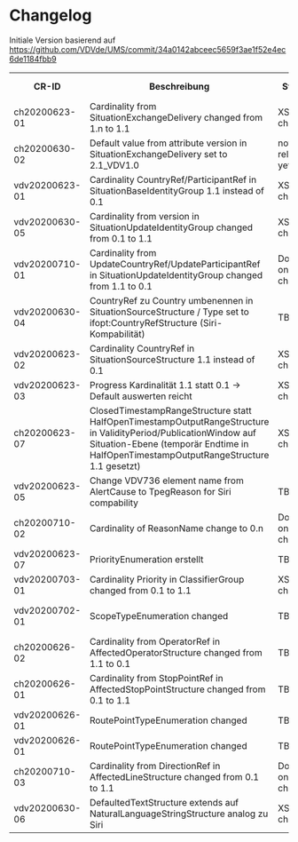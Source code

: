 # Changelog
Initiale Version basierend auf https://github.com/VDVde/UMS/commit/34a0142abceec5659f3ae1f52e4ec6de1184fbb9

<table>
    <tr>
        <th>CR-ID</th>
        <th>Beschreibung</th>
        <th>Status</th>
        <th>Status Techausschuss</th>
        <th>Status VDV736</th>
        <th>Status Siri</th>
        <th>Jira</th>        
    </tr>
    <tr>
        <td>ch20200623-01</td>
        <td>Cardinality from SituationExchangeDelivery changed from 1.n to 1.1</td>
        <td>XSD changed</td>
        <td>reviewed</td>
        <td>VDV-CR to do</td>
        <td>TBD</td>
        <td></td>
    </tr>
    <tr>
        <td>ch20200630-02</td>
        <td>Default value from attribute version in SituationExchangeDelivery set to 2.1_VDV1.0</td>
        <td>not relevant yet</td>
        <td></td>
        <td></td>
        <td></td>
        <td></td>
    </tr>
    <tr>
        <td>vdv20200623-01</td>
        <td>Cardinality CountryRef/ParticipantRef in SituationBaseIdentityGroup 1.1 instead of 0.1</td>
        <td>XSD changed</td>
        <td>reviewed</td>
        <td>known difference to Siri</td>
        <td>-</td>
        <td></td>
    </tr>    
    <tr>
        <td>vdv20200630-05</td>
        <td>Cardinality from version in SituationUpdateIdentityGroup changed from 0.1 to 1.1</td>
        <td>XSD changed</td>
        <td>reviewed</td>
        <td>known difference to Siri</td>
        <td></td>
        <td></td>
    </tr>
    <tr>
        <td>vdv20200710-01</td>
        <td>Cardinality from UpdateCountryRef/UpdateParticipantRef in SituationUpdateIdentityGroup changed from 1.1 to 0.1</td>
        <td>Doc-only change</td>
        <td>reviewed</td>
        <td></td>
        <td>-</td>
        <td></td>
    </tr>
    <tr>
        <td>vdv20200630-04</td>
        <td>CountryRef zu Country umbenennen in SituationSourceStructure / Type set to ifopt:CountryRefStructure (Siri-Kompabilität)</td>
        <td>TBD</td>
        <td></td>
        <td>VDV CR to do</td>
        <td>-</td>
        <td></td>
    </tr>
    <tr>
        <td>vdv20200623-02</td>
        <td>Cardinality CountryRef in SituationSourceStructure 1.1 instead of 0.1 </td>
        <td>XSD changed</td>
        <td>reviewed</td>
        <td>known difference to Siri</td>
        <td>-</td>
        <td></td>
    </tr>
    <tr>
        <td>vdv20200623-03</td>
        <td>Progress Kardinalität 1.1 statt 0.1 -> Default auswerten reicht</td>
        <td>XSD changed</td>
        <td>reviewed</td>
        <td>VDV CR to do</td>
        <td></td>
        <td></td>
    </tr>
    <tr>
        <td>ch20200623-07</td>
        <td>ClosedTimestampRangeStructure statt HalfOpenTimestampOutputRangeStructure in ValidityPeriod/PublicationWindow auf Situation-Ebene (temporär Endtime in HalfOpenTimestampOutputRangeStructure 1.1 gesetzt)</td>
        <td>XSD changed</td>
        <td></td>
        <td></td>
        <td></td>
        <td></td>
    </tr>
    <tr>
        <td>vdv20200623-05</td>
        <td>Change VDV736 element name from AlertCause to TpegReason for Siri compability</td>
        <td>TBD</td>
        <td></td>
        <td></td>
        <td></td>
        <td></td>
    </tr>
     <tr>
         <td>ch20200710-02</td>
         <td>Cardinality of ReasonName change to 0.n</td>
         <td>Doc-only change</td>
         <td></td>
         <td></td>
         <td></td>
         <td></td>
     </tr>
     <tr>
          <td>vdv20200623-07</td>
          <td>PriorityEnumeration erstellt</td>
          <td>TBD</td>
          <td></td>
          <td>VDV-CR to do</td>
          <td></td>
          <td></td>
      </tr>    
      <tr>
        <td>vdv20200703-01</td>
        <td>Cardinality Priority in ClassifierGroup changed from 0.1 to 1.1</td>
        <td>XSD changed</td>
        <td></td>
        <td>VDV-CR to do</td>
        <td></td>
        <td></td>
    </tr>
    <tr>
        <td>vdv20200702-01</td>
        <td>ScopeTypeEnumeration changed</td>
        <td>TBD</td>
        <td></td>
        <td></td>
        <td>Siri CR-015</td>
        <td></td>
    </tr>
    <tr>
        <td>ch20200626-02</td>
        <td>Cardinality from OperatorRef in AffectedOperatorStructure changed from 1.1 to 0.1</td>
        <td>TBD</td>
        <td></td>
        <td>VDV-CR to do</td>
        <td></td>
        <td></td>
    </tr>
    <tr>
        <td>ch20200626-01</td>
        <td>Cardinality from StopPointRef in AffectedStopPointStructure changed from 0.1 to 1.1</td>
        <td>TBD</td>
        <td></td>
        <td></td>
        <td>VDV-CR to do</td>
        <td></td>
    </tr>
    <tr>
        <td>vdv20200626-01</td>
        <td>RoutePointTypeEnumeration changed</td>
        <td>TBD</td>
        <td></td>
        <td>Siri CR-015</td>
        <td></td>
    </tr>
    <tr>
            <td>vdv20200626-01</td>
            <td>RoutePointTypeEnumeration changed</td>
            <td>TBD</td>
            <td></td>
            <td>Siri CR-015</td>
            <td></td>
        </tr>
    <tr>
         <td>ch20200710-03</td>
         <td>Cardinality from DirectionRef in AffectedLineStructure changed from 0.1 to 1.1</td>
         <td>Doc-only change</td>
         <td></td>
         <td></td>
         <td></td>
         <td></td>
     </tr>
     <tr>     
        <td>vdv20200630-06</td>
        <td>DefaultedTextStructure extends auf NaturalLanguageStringStructure analog zu Siri</td>
         <td>XSD changed</td>
         <td></td>
         <td>VDV CR to do</td>
         <td></td>
         <td></td>
     </tr>
        
</table>

